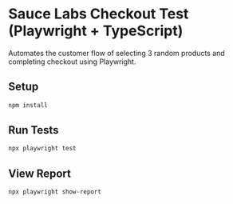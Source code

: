 # Sauce Labs Checkout Test (Playwright + TypeScript)

Automates the customer flow of selecting 3 random products and completing checkout using Playwright.

## Setup

```bash
npm install
```

## Run Tests

```bash
npx playwright test
```

## View Report

```bash
npx playwright show-report
```
